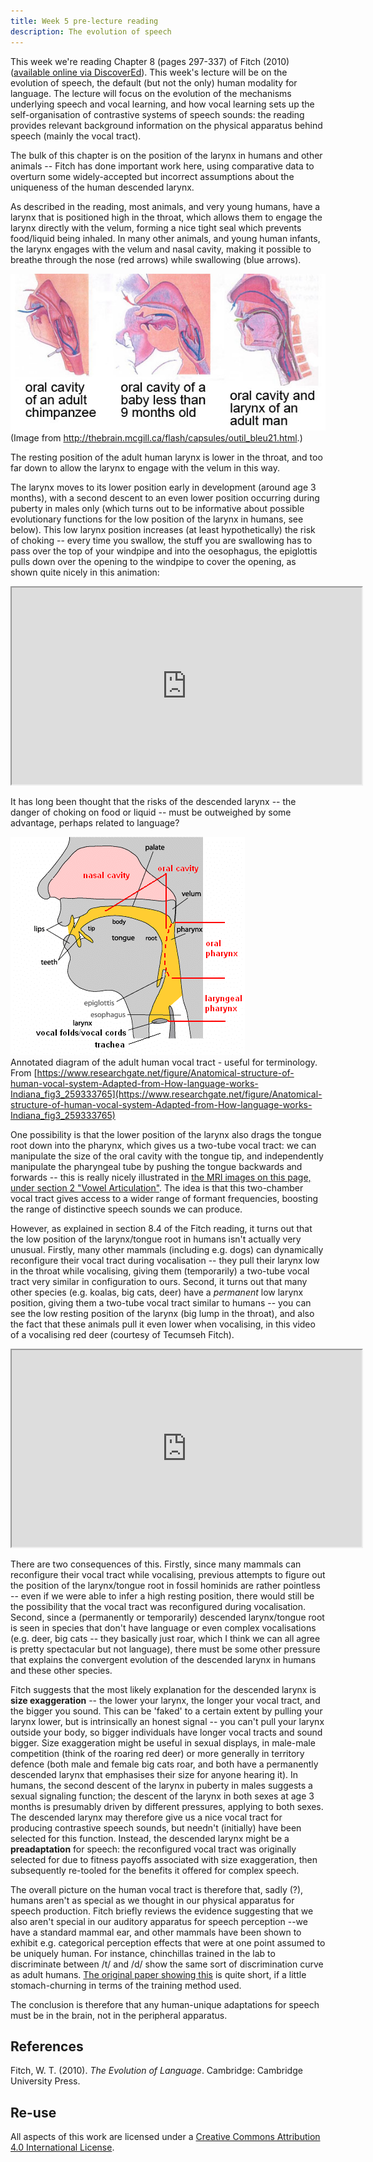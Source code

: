 ```yaml
---
title: Week 5 pre-lecture reading
description: The evolution of speech
---
```


This week we're reading Chapter 8 (pages 297-337) of Fitch (2010) ([available online via DiscoverEd](https://discovered.ed.ac.uk/permalink/44UOE_INST/7g3mt6/alma9922363073502466)). This week's lecture will be on the evolution of speech, the default (but not the only) human modality for language. The lecture will focus on the evolution of the mechanisms underlying speech and vocal learning, and how vocal learning sets up the self-organisation of contrastive systems of speech sounds: the reading provides relevant background information on the physical apparatus behind speech (mainly the vocal tract).

The bulk of this chapter is on the position of the larynx in humans and other animals -- Fitch has done important work here, using comparative data to overturn some widely-accepted but incorrect assumptions about the uniqueness of the human descended larynx. 

As described in the reading, most animals, and very young humans, have a larynx that is positioned high in the throat, which allows them to engage the larynx directly with the velum, forming a nice tight seal which prevents food/liquid being inhaled. In many other animals, and young human infants, the larynx engages with the velum and nasal cavity, making it possible to breathe through the nose (red arrows) while swallowing (blue arrows). 

![Breathing while swallowing](images/outil_bleu21_img02.jpg)  \
(Image from http://thebrain.mcgill.ca/flash/capsules/outil_bleu21.html.)

The resting position of the adult human larynx is lower in the throat, and too far down to allow the larynx to engage with the velum in this way. 

The larynx moves to its lower position early in development (around age 3 months), with a second descent to an even lower position occurring during puberty in males only (which turns out to be informative about possible evolutionary functions for the low position of the larynx in humans, see below). This low larynx position increases (at least hypothetically) the risk of choking -- every time you swallow, the stuff you are swallowing has to pass over the top of your windpipe and into the oesophagus, the epiglottis pulls down over the opening to the windpipe to cover the opening, as shown quite nicely in this animation:

<!-- [embed]https://www.youtube.com/watch?v=UNwXoW7z24E[/embed] -->
<iframe width="560" height="315"
src="https://www.youtube.com/embed/UNwXoW7z24E"
allow="accelerometer; autoplay; encrypted-media; gyroscope; picture-in-picture"
allowfullscreen></iframe>

It has long been thought that the risks of the descended larynx -- the danger of choking on food or liquid -- must be outweighed by some advantage, perhaps related to language?

![Vocal tract](images//human_vocal_tract.png)  \
Annotated diagram of the adult human vocal tract - useful for terminology. From [https://www.researchgate.net/figure/Anatomical-structure-of-human-vocal-system-Adapted-from-How-language-works-Indiana_fig3_259333765](https://www.researchgate.net/figure/Anatomical-structure-of-human-vocal-system-Adapted-from-How-language-works-Indiana_fig3_259333765)

One possibility is that the lower position of the larynx also drags the tongue root down into the pharynx, which gives us a two-tube vocal tract: we can manipulate the size of the oral cavity with the tongue tip, and independently manipulate the pharyngeal tube by pushing the tongue backwards and forwards -- this is really nicely illustrated in [the MRI images on this page, under section 2 "Vowel Articulation"](http://www.phon.ucl.ac.uk/courses/spsci/iss/week5.php). The idea is that this two-chamber vocal tract gives access to a wider range of formant frequencies, boosting the range of distinctive speech sounds we can produce.

However, as explained in section 8.4 of the Fitch reading, it turns out that the low position of the larynx/tongue root in humans isn't actually very unusual. Firstly, many other mammals (including e.g. dogs) can dynamically reconfigure their vocal tract during vocalisation -- they pull their larynx low in the throat while vocalising, giving them (temporarily) a two-tube vocal tract very similar in configuration to ours. Second, it turns out that many other species (e.g. koalas, big cats, deer) have a *permanent* low larynx position, giving them a two-tube vocal tract similar to humans -- you can see the low resting position of the larynx (big lump in the throat), and also the fact that these animals pull it even lower when vocalising, in this video of a vocalising red deer (courtesy of Tecumseh Fitch).


<!-- [embed]https://www.youtube.com/watch?v=xJxfTyJNp_o[/embed] -->
<iframe width="560" height="315"
src="https://www.youtube.com/embed/xJxfTyJNp_o"
allow="accelerometer; autoplay; encrypted-media; gyroscope; picture-in-picture"
allowfullscreen></iframe>

There are two consequences of this. Firstly, since many mammals can reconfigure their vocal tract while vocalising, previous attempts to figure out the position of the larynx/tongue root in fossil hominids are rather pointless -- even if we were able to infer a high resting position, there would still be the possibility that the vocal tract was reconfigured during vocalisation. Second, since a (permanently or temporarily) descended larynx/tongue root is seen in species that don't have language or even complex vocalisations (e.g. deer, big cats -- they basically just roar, which I think we can all agree is pretty spectacular but not language), there must be some other pressure that explains the convergent evolution of the descended larynx in humans and these other species.

Fitch suggests that the most likely explanation for the descended larynx is **size exaggeration** -- the lower your larynx, the longer your vocal tract, and the bigger you sound. This can be 'faked' to a certain extent by pulling your larynx lower, but is intrinsically an honest signal -- you can't pull your larynx outside your body, so bigger individuals have longer vocal tracts and sound bigger. Size exaggeration might be useful in sexual displays, in male-male competition (think of the roaring red deer) or more generally in territory defence (both male and female big cats roar, and both have a permanently descended larynx that emphasises their size for anyone hearing it). In humans, the second descent of the larynx in puberty in males suggests a sexual signaling function; the descent of the larynx in both sexes at age 3 months is presumably driven by different pressures, applying to both sexes. The descended larynx may therefore give us a nice vocal tract for producing contrastive speech sounds, but needn't (initially) have been selected for this function. Instead, the descended larynx might be a **preadaptation** for speech: the reconfigured vocal tract was originally selected for due to fitness payoffs associated with size exaggeration, then subsequently re-tooled for the benefits it offered for complex speech.

The overall picture on the human vocal tract is therefore that, sadly (?), humans aren't as special as we thought in our physical apparatus for speech production. Fitch briefly reviews the evidence suggesting that we also aren't special in our auditory apparatus for speech perception --we have a standard mammal ear, and other mammals have been shown to exhibit e.g. categorical perception effects that were at one point assumed to be uniquely human. For instance, chinchillas trained in the lab to discriminate between /t/ and /d/ show the same sort of discrimination curve as adult humans. [The original paper showing this](http://www.ai.mit.edu/projects/dm/kuhl-chinchillas.pdf) is quite short, if a little stomach-churning in terms of the training method used.

The conclusion is therefore that any human-unique adaptations for speech must be in the brain, not in the peripheral apparatus.

## References

Fitch, W. T. (2010). *The Evolution of Language*. Cambridge: Cambridge University Press.

## Re-use


All aspects of this work are licensed under a [Creative Commons Attribution 4.0 International License](http://creativecommons.org/licenses/by/4.0/).
